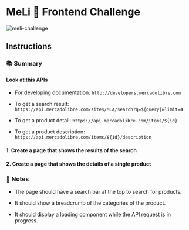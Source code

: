 # MeLi 🤝 Frontend Challenge

![meli-challenge](https://github.com/emapeire/meli-challenge/assets/63935846/a50881b3-a175-46fd-9fe5-5159e76c3702)

## Instructions

### 📚 Summary

#### Look at this APIs

- For developing documentation: `http://developers.mercadolibre.com`

- To get a search result: `https://api.mercadolibre.com/sites/MLA/search?q=${query}&limit=4`

- To get a product detail: `https://api.mercadolibre.com/items/${id}`

- To get a product description: `https://api.mercadolibre.com/items/${id}/description`

#### 1. Create a page that shows the results of the search

#### 2. Create a page that shows the details of a single product

### 📝 Notes

- The page should have a search bar at the top to search for products.

- It should show a breadcrumb of the categories of the product.

- It should display a loading component while the API request is in progress.
